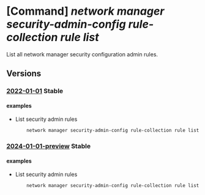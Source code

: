 # [Command] _network manager security-admin-config rule-collection rule list_

List all network manager security configuration admin rules.

## Versions

### [2022-01-01](/Resources/mgmt-plane/L3N1YnNjcmlwdGlvbnMve30vcmVzb3VyY2Vncm91cHMve30vcHJvdmlkZXJzL21pY3Jvc29mdC5uZXR3b3JrL25ldHdvcmttYW5hZ2Vycy97fS9zZWN1cml0eWFkbWluY29uZmlndXJhdGlvbnMve30vcnVsZWNvbGxlY3Rpb25zL3t9L3J1bGVz/2022-01-01.xml) **Stable**

<!-- mgmt-plane /subscriptions/{}/resourcegroups/{}/providers/microsoft.network/networkmanagers/{}/securityadminconfigurations/{}/rulecollections/{}/rules 2022-01-01 -->

#### examples

- List security admin rules
    ```bash
        network manager security-admin-config rule-collection rule list --configuration-name "myTestSecurityConfig" --network-manager-name "testNetworkManager" --resource-group "rg1" --rule-collection-name "myTestCollection"
    ```

### [2024-01-01-preview](/Resources/mgmt-plane/L3N1YnNjcmlwdGlvbnMve30vcmVzb3VyY2Vncm91cHMve30vcHJvdmlkZXJzL21pY3Jvc29mdC5uZXR3b3JrL25ldHdvcmttYW5hZ2Vycy97fS9zZWN1cml0eWFkbWluY29uZmlndXJhdGlvbnMve30vcnVsZWNvbGxlY3Rpb25zL3t9L3J1bGVz/2024-01-01-preview.xml) **Stable**

<!-- mgmt-plane /subscriptions/{}/resourcegroups/{}/providers/microsoft.network/networkmanagers/{}/securityadminconfigurations/{}/rulecollections/{}/rules 2024-01-01-preview -->

#### examples

- List security admin rules
    ```bash
        network manager security-admin-config rule-collection rule list --configuration-name "myTestSecurityConfig" --network-manager-name "testNetworkManager" --resource-group "rg1" --rule-collection-name "myTestCollection"
    ```
